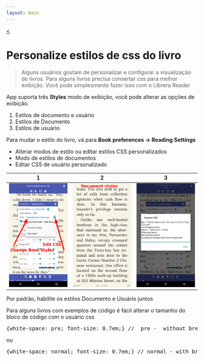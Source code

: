 ```yaml
---
layout: main
---
```

[<](/wiki/faq/pt)

# Personalize estilos de css do livro

> Alguns usuários gostam de personalizar e configurar a visualização de livros. Para alguns livros precisa consertar css para melhor exibição.
Você pode simplesmente fazer isso com o Librera Reader

App suporta três __Styles__ modo de exibição, você pode alterar as opções de exibição.

1. Estilos de documento e usuário
2. Estilos de Documento
3. Estilos de usuário

Para mudar o estilo do livro, vá para
__Book preferences -&gt; Reading Settings__

* Alterar modos de estilo ou editar estilos CSS personalizados
* Modo de estilos de documentos
* Editar CSS de usuário personalizado

|1|2|3|
|-|-|-|
|![](1.png)|![](2.png)|![](3.png)|


Por padrão, habilite os estilos Documento e Usuário juntos

Para alguns livros com exemplos de código é fácil alterar o tamanho do bloco de código com o usuário css
<pre>
{white-space: pre; font-size: 0.7em;} //  pre -  without break lines
</pre>

ou

<pre>
{white-space: normal; font-size: 0.7em;} // normal - with break lines
</pre>
